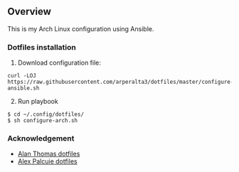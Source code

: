 ## Overview

This is my Arch Linux configuration using Ansible.

### Dotfiles installation

1. Download configuration file:

```
curl -LOJ https://raw.githubusercontent.com/arperalta3/dotfiles/master/configure-ansible.sh
```

2. Run playbook

 ```
$ cd ~/.config/dotfiles/
$ sh configure-arch.sh
```

### Acknowledgement

- [Alan Thomas dotfiles](https://github.com/alanctkc/dotfiles)
- [Alex Palcuie dotfiles](https://github.com/palcu/dotfiles)
